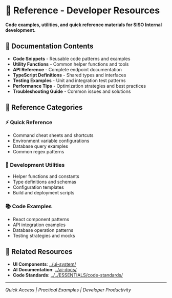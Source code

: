 # 📖 Reference - Developer Resources

**Code examples, utilities, and quick reference materials for SISO Internal development.**

## 📁 **Documentation Contents**

- **Code Snippets** - Reusable code patterns and examples
- **Utility Functions** - Common helper functions and tools
- **API Reference** - Complete endpoint documentation
- **TypeScript Definitions** - Shared types and interfaces
- **Testing Examples** - Unit and integration test patterns
- **Performance Tips** - Optimization strategies and best practices
- **Troubleshooting Guide** - Common issues and solutions

## 🎯 **Reference Categories**

### **⚡ Quick Reference**
- Command cheat sheets and shortcuts
- Environment variable configurations
- Database query examples
- Common regex patterns

### **🔧 Development Utilities**
- Helper functions and constants
- Type definitions and schemas
- Configuration templates
- Build and deployment scripts

### **📚 Code Examples**
- React component patterns
- API integration examples
- Database operation patterns
- Testing strategies and mocks

## 🔄 **Related Resources**

- **UI Components**: [../ui-system/](../ui-system/)
- **AI Documentation**: [../ai-docs/](../ai-docs/)
- **Code Standards**: [../../ESSENTIALS/code-standards/](../../ESSENTIALS/code-standards/)

---

*Quick Access | Practical Examples | Developer Productivity*
